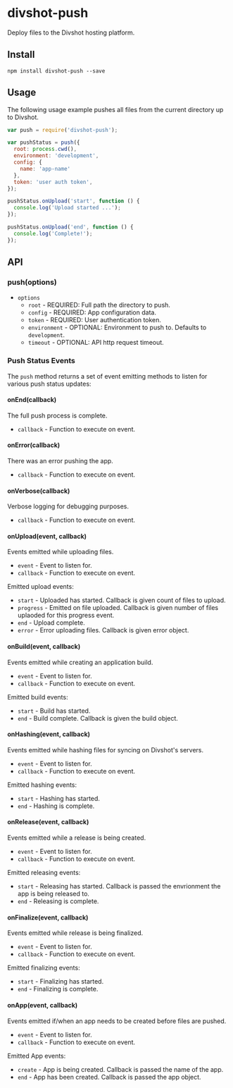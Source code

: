 # divshot-push

Deploy files to the Divshot hosting platform.

## Install

```
npm install divshot-push --save
```

## Usage

The following usage example pushes all files from the current directory up to Divshot.

```js
var push = require('divshot-push');

var pushStatus = push({
  root: process.cwd(),
  environment: 'development',
  config: {
    name: 'app-name'
  },
  token: 'user auth token',
});

pushStatus.onUpload('start', function () {
  console.log('Upload started ...'); 
});

pushStatus.onUpload('end', function () {
  console.log('Complete!');
});
```

## API

### push(options)

* `options`
  * `root` - REQUIRED: Full path the directory to push.
  * `config` - REQUIRED: App configuration data.
  * `token` - REQUIRED: User authentication token.
  * `environment` - OPTIONAL: Environment to push to. Defaults to `development`.
  * `timeout` - OPTIONAL: API http request timeout.

### Push Status Events

The `push` method returns a set of event emitting methods to listen for various push status updates:

#### onEnd(callback)

The full push process is complete.

* `callback` - Function to execute on event.

#### onError(callback)

There was an error pushing the app.

* `callback` - Function to execute on event.

#### onVerbose(callback)

Verbose logging for debugging purposes.

* `callback` - Function to execute on event.

#### onUpload(event, callback)

Events emitted while uploading files.

* `event` - Event to listen for.
* `callback` - Function to execute on event.

Emitted upload events:

* `start` - Uploaded has started. Callback is given count of files to upload.
* `progress` - Emitted on file uploaded. Callback is given number of files uplaoded for this progress event.
* `end` - Upload complete.
* `error` - Error uploading files. Callback is given error object.

#### onBuild(event, callback)

Events emitted while creating an application build.

* `event` - Event to listen for.
* `callback` - Function to execute on event.

Emitted build events:

* `start` - Build has started.
* `end` - Build complete. Callback is given the build object.

#### onHashing(event, callback)

Events emitted while hashing files for syncing on Divshot's servers.

* `event` - Event to listen for.
* `callback` - Function to execute on event.

Emitted hashing events:

* `start` - Hashing has started.
* `end` - Hashing is complete.

#### onRelease(event, callback)

Events emitted while a release is being created.

* `event` - Event to listen for.
* `callback` - Function to execute on event.

Emitted releasing events:

* `start` - Releasing has started. Callback is passed the envrionment the app is being released to.
* `end` - Releasing is complete.

#### onFinalize(event, callback)

Events emitted while release is being finalized.

* `event` - Event to listen for.
* `callback` - Function to execute on event.

Emitted finalizing events:

* `start` - Finalizing has started.
* `end` - Finalizing is complete.

#### onApp(event, callback)

Events emitted if/when an app needs to be created before files are pushed.

* `event` - Event to listen for.
* `callback` - Function to execute on event.

Emitted App events:

* `create` - App is being created. Callback is passed the name of the app.
* `end` - App has been created. Callback is passed the app object.
